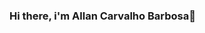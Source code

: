 ### Hi there, i'm Allan Carvalho Barbosa👋

<!--
**Allcb/Allcb** is a ✨ _special_ ✨ repository because its `README.md` (this file) appears on your GitHub profile.

[![Gmail Badge](https://img.shields.io/badge/-allancbarbosa@gmail.com-c14438?style=for-the-badge&logo=gmail&logoColor=white)](mailto:allancbarbosa@gmail.com)

- 🔭 I’m currently working in a financial management program in C#...
- 🌱 I’m currently learning: C#, Node.js, JavaScript ...
-->
